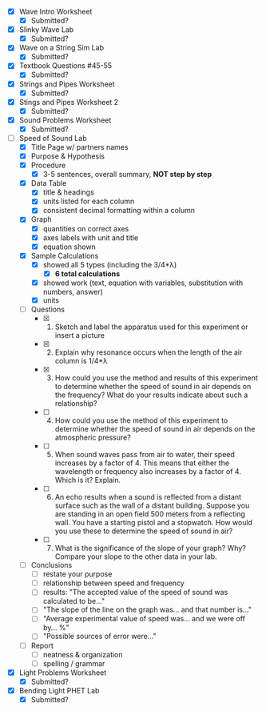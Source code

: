 - [x] Wave Intro Worksheet
	- [x] Submitted?
- [x] Slinky Wave Lab
	- [x] Submitted?
- [x] Wave on a String Sim Lab
	- [x] Submitted?
- [x] Textbook Questions #45-55
	- [x] Submitted?
- [x] Strings and Pipes Worksheet
	- [x] Submitted?
- [x] Stings and Pipes Worksheet 2
	- [x] Submitted?
- [x] Sound Problems Worksheet
	- [x] Submitted?
- [ ] Speed of Sound Lab
	- [x] Title Page w/ partners names
	- [x] Purpose & Hypothesis
	- [x] Procedure
		- [x] 3-5 sentences, overall summary, **NOT step by step**
	- [x] Data Table
		- [x] title & headings
		- [x] units listed for each column
		- [x] consistent decimal formatting within a column
	- [x] Graph
		- [x] quantities on correct axes
		- [x] axes labels with unit and title
		- [x] equation shown
	- [x] Sample Calculations
		- [x] showed all 5 types (including the 3/4*λ)
			- [x] **6 total calculations**
		- [x] showed work (text, equation with variables, substitution with numbers, answer)
		- [x] units
	- [ ] Questions
		- [x] 1. Sketch and label the apparatus used for this experiment or insert a picture
		- [x] 2. Explain why resonance occurs when the length of the air column is 1/4*λ
		- [x] 3. How could you use the method and results of this experiment to determine whether the speed of sound in air depends on the frequency? What do your results indicate about such a relationship?
		- [ ] 4. How could you use the method of this experiment to determine whether the speed of sound in air depends on the atmospheric pressure?
		- [ ] 5. When sound waves pass from air to water, their speed increases by a factor of 4. This means that either the wavelength or frequency also increases by a factor of 4. Which is it? Explain.
		- [ ] 6. An echo results when a sound is reflected from a distant surface such as the wall of a distant building. Suppose you are standing in an open field 500 meters from a reflecting wall. You have a starting pistol and a stopwatch. How would you use these to determine the speed of sound in air?
		- [ ] 7. What is the significance of the slope of your graph? Why? Compare your slope to the other data in your lab.
	- [ ] Conclusions
		- [ ] restate your purpose
		- [ ] relationship between speed and frequency
		- [ ] results: "The accepted value of the speed of sound was calculated to be..."
		- [ ] "The slope of the line on the graph was... and that number is..."
		- [ ] "Average experimental value of speed was... and we were off by... %"
		- [ ] "Possible sources of error were..."
	- [ ] Report
		- [ ] neatness & organization
		- [ ] spelling / grammar
- [x] Light Problems Worksheet
	- [x] Submitted?
- [x] Bending Light PHET Lab
	- [x] Submitted?